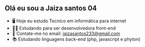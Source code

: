 ## Olá eu sou a Jaiza santos 04

- 🖥️ Hoje eu estudo Tecnico em informática para internet
- 👩‍💻 Estudando para ser desenvolvedora front-end
- 📩 Contate-me no email: jaizasantos233@gmail.com
- 📚 Estudando linguagens back-end (php, javascript e phyton)

  
